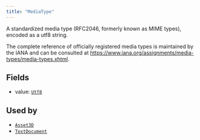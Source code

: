 ```yaml
---
title: "MediaType"
---
```


A standardized media type (RFC2046, formerly known as MIME types), encoded as a utf8 string.

The complete reference of officially registered media types is maintained by the IANA and can be
consulted at <https://www.iana.org/assignments/media-types/media-types.xhtml>.

## Fields

* value: [`Utf8`](../datatypes/utf8.md)


## Used by

* [`Asset3D`](../archetypes/asset3d.md)
* [`TextDocument`](../archetypes/text_document.md)
